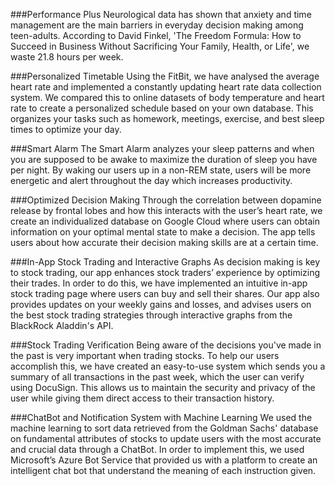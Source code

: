###Performance Plus
Neurological data has shown that anxiety and time management are the main barriers in everyday decision making among teen-adults. According to David Finkel, 'The Freedom Formula: How to Succeed in Business Without Sacrificing Your Family, Health, or Life', we waste 21.8 hours per week.

###Personalized Timetable
Using the FitBit, we have analysed the average heart rate and implemented a constantly updating heart rate data collection system. We compared this to online datasets of body temperature and heart rate to create a personalized schedule based on your own database. This organizes your tasks such as homework, meetings, exercise, and best sleep times to optimize your day.

###Smart Alarm
The Smart Alarm analyzes  your sleep patterns and when you are supposed to be awake to maximize the duration of sleep you have per night. By waking our users up in a non-REM state, users will be more energetic and alert throughout the day which increases productivity.

###Optimized Decision Making
Through the correlation between dopamine release by frontal lobes and how this interacts with the user’s heart rate, we create an individualized database on Google Cloud where users can obtain information on your optimal mental state to make a decision. The app tells users about how accurate their decision making skills are at a certain time.

###In-App Stock Trading and Interactive Graphs
As decision making is key to stock trading, our app enhances stock traders’ experience by optimizing their trades. In order to do this, we have implemented an intuitive in-app stock trading page where users can buy and sell their shares. Our app also provides updates on your weekly gains and losses, and advises users on the best stock trading strategies through interactive graphs from the BlackRock Aladdin's API.

###Stock Trading Verification
Being aware of the decisions you've made in the past is very important when trading stocks. To help our users accomplish this, we have created an easy-to-use system which sends you a summary of all transactions in the past week, which the user can verify using DocuSign. This allows us to maintain the security and privacy of the user while giving them direct access to their transaction history.

###ChatBot and Notification System with Machine Learning
We used the machine learning to sort data retrieved from the Goldman Sachs' database on fundamental attributes of stocks to update users with the most accurate and crucial data through a ChatBot. In order to implement this, we used Microsoft’s Azure Bot Service that provided us with a platform to create an intelligent chat bot that understand the meaning of each instruction given. 
